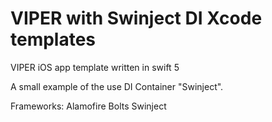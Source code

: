 # VIPER with Swinject DI Xcode templates
VIPER iOS app template written in swift 5

A small example of the use DI Container "Swinject". 

Frameworks:
Alamofire
Bolts
Swinject
